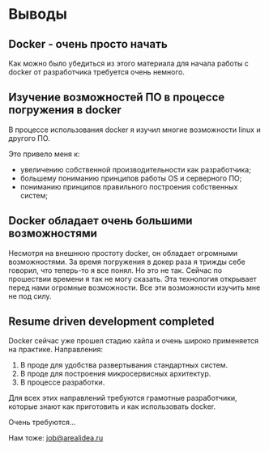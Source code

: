 # Выводы

## Docker - очень просто начать
Как можно было убедиться из этого материала для начала работы с docker от разработчика требуется очень немного.

## Изучение возможностей ПО в процессе погружения в docker
В процессе использования docker я изучил многие возможности linux и другого ПО. 

Это привело меня к:
- увеличению собственной производительности как разработчика;
- большему пониманию принципов работы OS и серверного ПО;
- пониманию принципов правильного построения собственных систем;

## Docker обладает очень большими возможностями
Несмотря на внешнюю простоту docker, он обладает огромными возможностями.
За время погружения в докер раза я трижды себе говорил, что теперь-то я все понял. Но это не так.
Сейчас по прошествии времени я так не могу сказать. Эта технология открывает перед нами огромные возможности. Все эти возможности изучить мне не под силу.

## Resume driven development completed
Docker сейчас уже прошел стадию хайпа и очень широко применяется на практике.
Направления:
1. В проде для удобства развертывания стандартных систем.
1. В проде для построения микросервисных архитектур.
1. В процессе разработки.

Для всех этих направлений требуются грамотные разработчики, которые знают как приготовить и как использовать docker. 

Очень требуются...

Нам тоже: [job@arealidea.ru](mailto:job@arealidea.ru)
